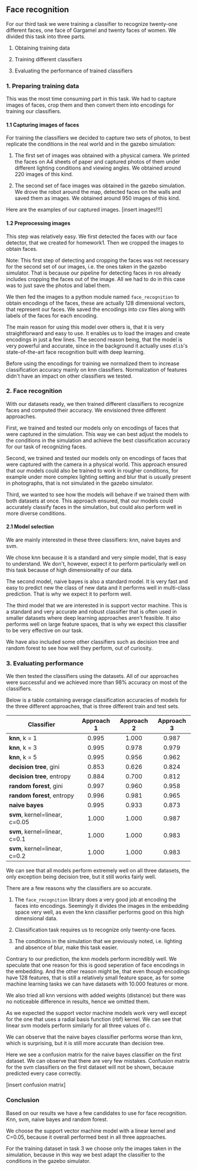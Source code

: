 ## Face recognition

For our third task we were training a classifier to recognize twenty-one different faces, one face of Gargamel and twenty faces of women. We divided this task into three parts.

1. Obtaining training data

2. Training different classifiers

3. Evaluating the performance of trained classifiers

### 1. Preparing training data

This was the most time consuming part in this task. We had to capture images of faces, crop them and then convert them into encodings for training our classifiers.

#### 1.1 Capturing images of faces

For training the classifiers we decided to capture two sets of photos, to best replicate the conditions in the real world and in the gazebo simulation:

1. The first set of images was obtained with a physical camera. We printed the faces on A4 sheets of paper and captured photos of them under different lighting conditions and viewing angles. We obtained around 220 images of this kind.

2. The second set of face images was obtained in the gazebo simulation. We drove the robot around the map, detected faces on the walls and saved them as images. We obtained around 950 images of this kind.

Here are the examples of our captured images.
[insert images!!!]

#### 1.2 Preprocessing images

This step was relatively easy. We first detected the faces with our face detector, that we created for homework1. Then we cropped the images to obtain faces.

Note: This first step of detecting and cropping the faces was not necessary for the second set of our images, i.e. the ones taken in the gazebo simulator. That is because our pipeline for detecting faces in ros already includes cropping the faces out of the image. All we had to do in this case was to just save the photos and label them.

We then fed the images to a python module named `face_recognition` to obtain encodings of the faces, these are actually 128 dimensional vectors, that represent our faces. We saved the encodings into csv files along with labels of the faces for each encoding.

The main reason for using this model over others is, that it is very straightforward and easy to use. It enables us to load the images and create encodings in just a few lines. The second reason being, that the model is very powerful and accurate, since in the background it actually uses `dlib`'s state-of-the-art face recognition built with deep learning.

Before using the encodings for training we normalized them to increase classification accuracy mainly on knn classifiers. Normalization of features didn't have an impact on other classifiers we tested.

### 2. Face recognition

With our datasets ready, we then trained different classifiers to recognize faces and computed their accuracy. We envisioned three different approaches.

First, we trained and tested our models only on encodings of faces that were captured in the simulation. This way we can best adjust the models to the conditions in the simulation and achieve the best classification accuracy for our task of recognizing faces.

Second, we trained and tested our models only on encodings of faces that were captured with the camera in a physical world. This approach ensured that our models could also be trained to work in rougher conditions, for example under more complex lighting setting and blur that is usually present in photographs, that is not simulated in the gazebo simulator.

Third, we wanted to see how the models will behave if we trained them with both datasets at once. This approach ensured, that our models could accurately classify faces in the simulation, but could also perform well in more diverse conditions.

#### 2.1 Model selection

We are mainly interested in these three classifiers: knn, naive bayes and svm.

We chose knn because it is a standard and very simple model, that is easy to understand. We don't, however, expect it to perform particularly well on this task because of high dimensionality of our data.

The second model, naive bayes is also a standard model. It is very fast and easy to predict new the class of new data and it performs well in multi-class prediction. That is why we expect it to perform well.

The third model that we are interested in is support vector machine. This is a standard and very accurate and robust classifier that is often used in smaller datasets where deep learning approaches aren't feasible. It also performs well on large feature spaces, that is why we expect this classifier to be very effective on our task.

We have also included some other classifiers such as decision tree and random forest to see how well they perform, out of curiosity.

### 3. Evaluating performance

We then tested the classifiers using the datasets. All of our approaches were successful and we achieved more than 98% accuracy on most of the classifiers. 

Below is a table containing average classification accuracies of models for the three different approaches, that is three different train and test sets.

| Classifier                     | Approach 1    | Approach 2    | Approach 3    |
| ------------------------------ | :-----------: | :-----------: | :-----------: | 
| __knn__, k = 1                 | 0.995         | 1.000         | 0.987         |
| __knn__, k = 3                 | 0.995         | 0.978         | 0.979         | 
| __knn__, k = 5                 | 0.995         | 0.956         | 0.962         |
| __decision tree__, gini        | 0.853         | 0.626         | 0.824         |
| __decision tree__, entropy     | 0.884         | 0.700         | 0.812         |
| __random forest__, gini        | 0.997         | 0.960         | 0.958         |
| __random forest__, entropy     | 0.996         | 0.981         | 0.965         |
| __naive bayes__                | 0.995         | 0.933         | 0.873         |
| __svm__, kernel=linear, c=0.05 | 1.000         | 1.000         | 0.987         |
| __svm__, kernel=linear, c=0.1  | 1.000         | 1.000         | 0.983         |
| __svm__, kernel=linear, c=0.2  | 1.000         | 1.000         | 0.983         |

We can see that all models perform extremely well on all three datasets, the only exception being decision tree, but it still works fairly well.

There are a few reasons why the classifiers are so accurate.

1. The `face_recognition` library does a very good job at encoding the faces into encodings. Seemingly it divides the images in the embedding space very well, as even the knn classifier performs good on this high dimensional data.

2. Classification task requires us to recognize only twenty-one faces.

3. The conditions in the simulation that we previously noted, i.e. lighting and absence of blur, make this task easier.

Contrary to our prediction, the knn models perform incredibly well. We speculate that one reason for this is good seperation of face encodings in the embedding. And the other reason might be, that even though encodings have 128 features, that is still a relatively small feature space, as for some machine learning tasks we can have datasets with 10.000 features or more. 

We also tried all knn versions with added weights (distance) but there was no noticeable difference in results, hence we omitted them.

As we expected the support vector machine models work very well except for the one that uses a radial basis function (rbf) kernel. We can see that linear svm models perform similarly for all three values of c.

We can observe that the naive bayes classifier performs worse than knn, which is surprising, but it is still more accurate than decision tree.

Here we see a confusion matrix for the naive bayes classifier on the first dataset. We can observe that there are very few mistakes. Confusion matrix for the svm classifiers on the first dataset will not be shown, because predicted every case correctly.

[insert confusion matrix]

### Conclusion

Based on our results we have a few candidates to use for face recognition. Knn, svm, naive bayes and random forest.

We choose the support vector machine model with a linear kernel and C=0.05, because it overall performed best in all three approaches.

For the training dataset in task 3 we choose only the images taken in the simulation, because in this way we best adapt the classifier to the conditions in the gazebo simulator.